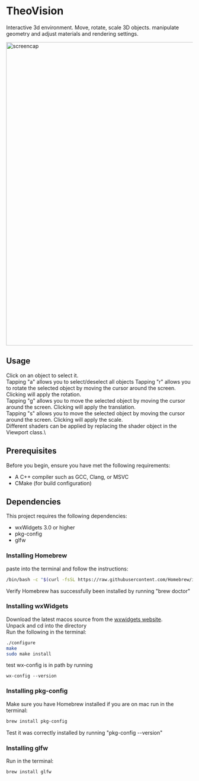 # TheoVision

Interactive 3d environment. Move, rotate, scale 3D objects. manipulate geometry and adjust materials and rendering settings.

<img width="816" alt="screencap" src="https://cdn.discordapp.com/attachments/728141580174753835/1223728054791311531/Untitled.png?ex=661ae890&is=66087390&hm=21adf60cdbe90d49afe61389872376e840a0e38d2c8e61fef1aac9c8825d585a&">

## Usage
Click on an object to select it.\
Tapping "a" allows you to select/deselect all objects
Tapping "r" allows you to rotate the selected object by moving the cursor around the screen. Clicking will apply the rotation.\
Tapping "g" allows you to move the selected object by moving the cursor around the screen. Clicking will apply the translation.\
Tapping "s" allows you to move the selected object by moving the cursor around the screen. Clicking will apply the scale.\
Different shaders can be applied by replacing the shader object in the Viewport class.\

## Prerequisites

Before you begin, ensure you have met the following requirements:

- A C++ compiler such as GCC, Clang, or MSVC
- CMake (for build configuration)

## Dependencies

This project requires the following dependencies:

- wxWidgets 3.0 or higher
- pkg-config
- glfw

### Installing Homebrew
paste into the terminal and follow the instructions:
```bash
/bin/bash -c "$(curl -fsSL https://raw.githubusercontent.com/Homebrew/install/HEAD/install.sh)"
 ```
Verify Homebrew has successfully been installed by running "brew doctor"

### Installing wxWidgets
Download the latest macos source from the [wxwidgets website](https://www.wxwidgets.org/downloads/).\
Unpack and cd into the directory\
Run the following in the terminal:
```bash
./configure
make
sudo make install
```
test wx-config is in path by running 
```
wx-config --version
```

### Installing pkg-config
Make sure you have Homebrew installed if you are on mac
run in the terminal:
```bash
brew install pkg-config
```
Test it was correctly installed by running "pkg-config --version"

### Installing glfw
Run in the terminal:
```bash
brew install glfw
```
